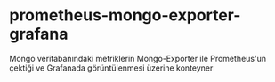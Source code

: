 # prometheus-mongo-exporter-grafana
Mongo veritabanındaki metriklerin Mongo-Exporter ile Prometheus'un çektiği ve Grafanada görüntülenmesi üzerine konteyner
